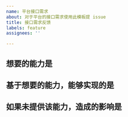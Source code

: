 ```yaml
---
name: 平台接口需求
about: 对于平台的接口需求使用此模板提 issue
title: 接口需求反馈
labels: feature
assignees: ''

---
```


## 想要的能力是

## 基于想要的能力，能够实现的是

## 如果未提供该能力，造成的影响是
